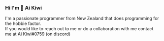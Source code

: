 ### Hi I'm 👋 Ai Kiwi 
I'm a passionate programmer from New Zealand that does programming for the hobbie factor.  
If you would like to reach out to me or do a collaboration with me contact me at Ai Kiwi#0759 (on discord)
